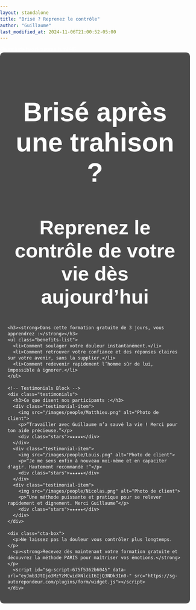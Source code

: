 ```yaml
---
layout: standalone
title: "Brisé ? Reprenez le contrôle"
author: "Guillaume"
last_modified_at: 2024-11-06T21:00:52-05:00
---
```


<head>
  <meta charset="UTF-8">
  <meta name="viewport" content="width=device-width, initial-scale=1.0">
  <title>{{ page.title }}</title>
  <style>
    body {
      margin: 0;
      padding: 0;
      font-family: Arial, sans-serif;
      background: url('/images/Brise-tes-chaines_edited.jpg') no-repeat center center fixed;
      background-size: cover;
      color: #fff;
    }
    .content-container {
      position: relative;
      max-width: 800px;
      margin: 0 auto;
      padding: 20px;
      background-color: rgba(0, 0, 0, 0.7);
      border-radius: 10px;
    }
    .title-background {
      text-align: center;
      font-size: 2.5em;
      font-weight: bold;
      margin-bottom: 20px;
    }
    .benefits-list {
      padding: 15px;
      margin: 20px 0;
      background-color: rgba(200, 240, 200, 0.9);
      border-radius: 10px;
      color: #000;
      font-size: 1.1em;
    }
    .benefits-list li {
      margin-bottom: 10px;
      list-style: none;
    }
    .benefits-list li:before {
      content: "✔";
      color: green;
      margin-right: 10px;
    }
    .testimonials {
      margin: 30px 0;
      text-align: center;
    }
    .testimonials h3 {
      margin-bottom: 20px;
    }
    .testimonial-item {
      display: inline-block;
      width: 30%;
      margin: 0 1.5%;
      background-color: rgba(255, 255, 255, 0.9);
      padding: 10px;
      border-radius: 10px;
      color: #000;
      box-shadow: 0 4px 6px rgba(0, 0, 0, 0.1);
    }
    .testimonial-item img {
      width: 60px;
      height: 60px;
      border-radius: 50%;
      margin-bottom: 10px;
    }
    .testimonial-item p {
      font-size: 0.9em;
      margin-bottom: 10px;
    }
    .stars {
      color: #f1c40f;
      font-size: 1.2em;
    }
    .cta-box {
      text-align: center;
      margin: 30px 0;
      padding: 20px;
      color: #000;
      background-color: rgba(200, 240, 200, 0.9);
      border-radius: 10px;
    }
    .cta-box button {
      font-size: 1.2em;
      color: #fff;
      background-color: #d9534f;
      border: none;
      border-radius: 5px;
      padding: 10px 20px;
      cursor: pointer;
    }
    .cta-box button:hover {
      background-color: #c9302c;
    }
    iframe {
      display: block;
      margin: 20px auto;
      border-radius: 10px;
    }
  </style>
  {% include head-custom.html %}
</head>
<body>
  <div class="content-container">
    <div class="title-background">
      <h1>Brisé après une trahison ?</h1>
      <h2>Reprenez le contrôle de votre vie dès aujourd’hui</h2>
    </div>

    <h3><strong>Dans cette formation gratuite de 3 jours, vous apprendrez :</strong></h3>
    <ul class="benefits-list">
      <li>Comment soulager votre douleur instantanément.</li>
      <li>Comment retrouver votre confiance et des réponses claires sur votre avenir, sans la supplier.</li>
      <li>Comment redevenir rapidement l’homme sûr de lui, impossible à ignorer.</li>
    </ul>

    <!-- Testimonials Block -->
    <div class="testimonials">
      <h3>Ce que disent nos participants :</h3>
      <div class="testimonial-item">
        <img src="/images/people/Matthieu.png" alt="Photo de client">
        <p>“Travailler avec Guillaume m’a sauvé la vie ! Merci pour ton aide précieuse.”</p>
        <div class="stars">★★★★★</div>
      </div>
      <div class="testimonial-item">
        <img src="/images/people/Louis.png" alt="Photo de client">
        <p>“Je me sens enfin à nouveau moi-même et en capaciter d'agir. Hautement recommandé !”</p>
        <div class="stars">★★★★★</div>
      </div>
      <div class="testimonial-item">
        <img src="/images/people/Nicolas.png" alt="Photo de client">
        <p>“Une méthode puissante et pratique pour se relever rapidement et dignement. Merci Guillaume”</p>
        <div class="stars">★★★★★</div>
      </div>
    </div>

    <div class="cta-box">
      <p>Ne laissez pas la douleur vous contrôler plus longtemps.</p>
      <p><strong>Recevez dès maintenant votre formation gratuite et découvrez la méthode PARIS pour maîtriser vos émotions.</strong></p>
      <script id="sg-script-675f5362b6045" data-url="eyJmb3JtIjo3MzYzMCwidXNlciI6IjQ3NDk3In0-" src="https://sg-autorepondeur.com/plugins/form/widget.js"></script>
    </div>

  </div>
</body>

